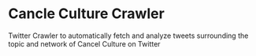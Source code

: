 # Cancle Culture Crawler

Twitter Crawler to automatically fetch and analyze tweets surrounding the topic and network of Cancel Culture on Twitter 